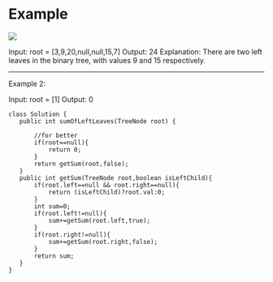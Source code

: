 

# Example
![](https://assets.leetcode.com/uploads/2021/04/08/leftsum-tree.jpg)

Input: root = [3,9,20,null,null,15,7]
Output: 24
Explanation: There are two left leaves in the binary tree, with values 9 and 15 respectively.

--------------------------------
Example 2:

Input: root = [1]
Output: 0
 ```
 class Solution {
    public int sumOfLeftLeaves(TreeNode root) {
        
        //for better
        if(root==null){
            return 0;
        }
        return getSum(root,false);
    }
    public int getSum(TreeNode root,boolean isLeftChild){
        if(root.left==null && root.right==null){
            return (isLeftChild)?root.val:0;
        }
        int sum=0;
        if(root.left!=null){
            sum+=getSum(root.left,true);
        }
        if(root.right!=null){
            sum+=getSum(root.right,false);
        }
        return sum;
    }
}
```